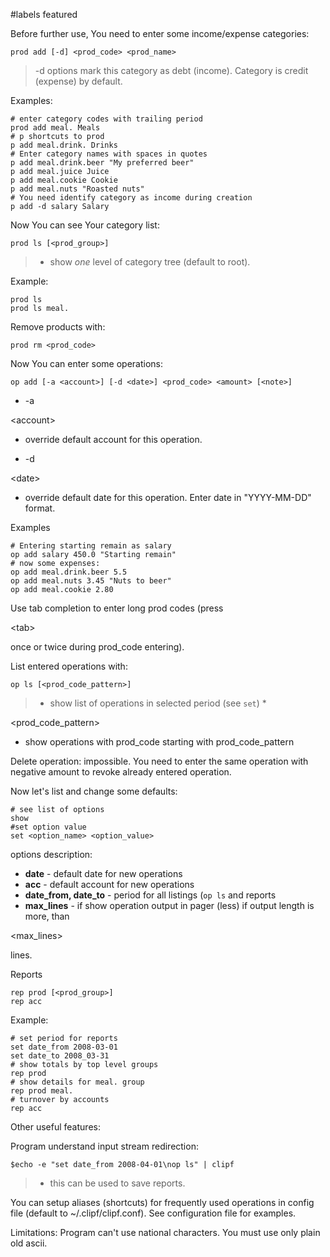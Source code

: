 ﻿#labels featured

Before further use, You need to enter some income/expense categories:
```
prod add [-d] <prod_code> <prod_name>
```
> -d options mark this category as debt (income). Category is credit (expense) by default.

Examples:
```
# enter category codes with trailing period
prod add meal. Meals
# p shortcuts to prod
p add meal.drink. Drinks
# Enter category names with spaces in quotes
p add meal.drink.beer "My preferred beer"
p add meal.juice Juice
p add meal.cookie Cookie
p add meal.nuts "Roasted nuts"
# You need identify category as income during creation
p add -d salary Salary
```

Now You can see Your category list:
```
prod ls [<prod_group>]
```
> - show _one_ level of category tree (default to root).

Example:
```
prod ls
prod ls meal.
```

Remove products with:
```
prod rm <prod_code>
```

Now You can enter some operations:
```
op add [-a <account>] [-d <date>] <prod_code> <amount> [<note>]
```
  * -a 

&lt;account&gt;

 - override default account for this operation.
  * -d 

&lt;date&gt;

 - override default date for this operation. Enter date in "YYYY-MM-DD" format.

Examples
```
# Entering starting remain as salary
op add salary 450.0 "Starting remain"
# now some expenses:
op add meal.drink.beer 5.5
op add meal.nuts 3.45 "Nuts to beer"
op add meal.cookie 2.80
```

Use tab completion to enter long prod codes (press 

&lt;tab&gt;

 once or twice during prod\_code entering).

List entered operations with:
```
op ls [<prod_code_pattern>]
```
> - show list of operations in selected period (see `set`)
    * 

<prod\_code\_pattern>

 - show operations with prod\_code starting with prod\_code\_pattern

Delete operation: impossible. You need to enter the same operation with negative amount to revoke already entered operation.

Now let's list and change some defaults:
```
# see list of options
show
#set option value
set <option_name> <option_value>
```
options description:
  * **date** - default date for new operations
  * **acc** - default account for new operations
  * **date\_from, date\_to** - period for all listings (`op ls` and reports
  * **max\_lines** - if show operation output in pager (less) if output length is more, than 

<max\_lines>

 lines.

Reports
```
rep prod [<prod_group>]
rep acc
```

Example:
```
# set period for reports
set date_from 2008-03-01
set date_to 2008_03-31
# show totals by top level groups
rep prod
# show details for meal. group
rep prod meal.
# turnover by accounts
rep acc
```

Other useful features:

Program understand input stream redirection:
```
$echo -e "set date_from 2008-04-01\nop ls" | clipf
```
> - this can be used to save reports.

You can setup aliases (shortcuts) for frequently used operations in config file (default to ~/.clipf/clipf.conf).
See configuration file for examples.


Limitations:
Program can't use national characters. You must use only plain old ascii.